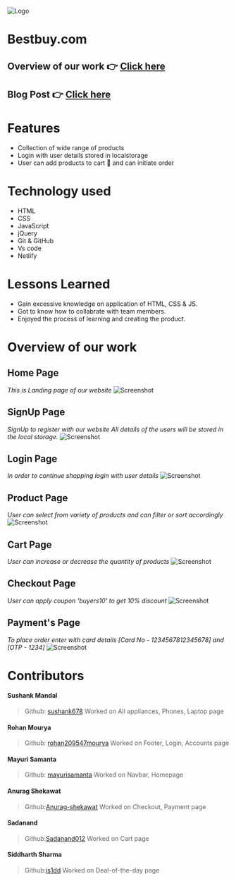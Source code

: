 ![Logo](https://github.com/mayurisamanta/Best-Buyers/blob/main/Assets-1/best_buy.png?raw=true)

# Bestbuy.com



## Overview of our work 👉 [Click here](https://bestbuy-in.netlify.app/)

## Blog Post 👉 [Click here](https://medium.com/@mandal678/best-buy-clone-37561f1341cd)

# Features

- Collection of wide range of products
- Login with user details stored in localstorage
- User can add products to cart 🛒 and can initiate order

# Technology used 

- HTML
- CSS
- JavaScript
- jQuery
- Git & GitHub
- Vs code
- Netlify 

# Lessons Learned

- Gain excessive knowledge on application of HTML, CSS & JS.
- Got to know how to collabrate with team members.
- Enjoyed the process of learning and creating the product.

# Overview of our work

## **Home Page**
*This is Landing page of our website*
![Screenshot](https://www.linkpicture.com/q/BB3.png)

## **SignUp Page** 
*SignUp to register with our website*
*All details of the users will be stored in the local storage.*
![Screenshot](https://i.postimg.cc/HkXkDd52/BB8.png)


## **Login Page** 
*In order to continue shopping login with user details*
![Screenshot](https://www.linkpicture.com/q/BB2.png)

## **Product Page** 
*User can select from variety of products and can filter or sort accordingly*
![Screenshot](https://www.linkpicture.com/q/BB4.png)

## **Cart Page**
*User can increase or decrease the quantity of products*
![Screenshot](https://www.linkpicture.com/q/BB5.png)

## **Checkout Page**
*User can apply coupon 'buyers10' to get 10% discount*
![Screenshot](https://www.linkpicture.com/q/BB6.png)

## **Payment's Page**
*To place order enter with card details [Card No - 1234567812345678] and [OTP - 1234]*
![Screenshot](https://www.linkpicture.com/q/BB7.png)

# Contributors

#### Sushank Mandal
> Github: [sushank678](https://github.com/sushank678)
Worked on All appliances, Phones, Laptop page

#### Rohan Mourya
> Github: [rohan209547mourya](https://github.com/rohan209547mourya)
Worked on Footer, Login, Accounts page

#### Mayuri Samanta
> Github: [mayurisamanta](https://github.com/mayurisamanta)
Worked on Navbar, Homepage

#### Anurag Shekawat
>Github:[Anurag-shekawat](https://github.com/Anurag-shekawat)
Worked on Checkout, Payment page

#### Sadanand
>Github:[Sadanand012](https://github.com/Sadanand012)
Worked on Cart page

#### Siddharth Sharma
>Github:[is1dd](https://github.com/is1dd)
Worked on Deal-of-the-day page 
